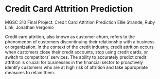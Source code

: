 # Credit Card Attrition Prediction
MGSC 310 Final Project: Credit Card Attrition Prediction
Ellie Strande, Ruby Link, Jonathan Vergonio

Credit card attrition, also known as customer churn, refers to the phenomenon of customers discontinuing their relationship with a business or organization. In the context of the credit industry, credit attrition occurs when customers close their credit accounts, stop using credit cards, or switch to competitors’ services. The ability to accurately predict credit attrition is crucial for businesses in the financial sector to proactively identify customers who are at high risk of attrition and take appropriate measures to retain them. 
